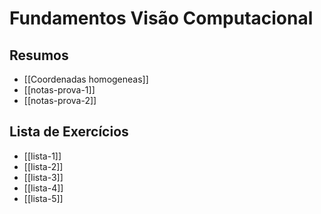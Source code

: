 # Fundamentos Visão Computacional

## Resumos
- [[Coordenadas homogeneas]]
- [[notas-prova-1]]
- [[notas-prova-2]]
## Lista de Exercícios
- [[lista-1]]
- [[lista-2]]
- [[lista-3]]
- [[lista-4]]
- [[lista-5]]
